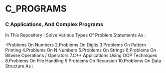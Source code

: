 # C_PROGRAMS

### C Applications, And Complex Programs

In This Repository I Solve Various Types Of Problem Statements As :

-Problems On Numbers
2.Problems On Digits
3.Problems On Pattern Printing
4.Problems On N Numbers
5.Problems On Strings
6.Problems On Bitwise Operations / Operators
7.C++ Applications Using OOP Techniques
8.Problems On File Handling
9.Problems On Recursion
10.Problems On Data Structure As :
